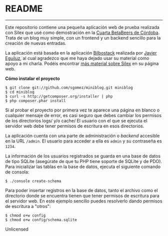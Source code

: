 # README #

---

Este repositorio contiene una pequeña aplicación web de prueba realizada con Silex que usé como demostración en la [Cuarta BetaBeers de Córdoba](http://betabeers.com/event/4-betabeers-cordoba-626/). Trata de un blog muy simple, con un frontend y un backend sencillo para la creación de nuevas entradas.

La aplicación está basada en la aplicación [Bilbostack](https://github.com/javiereguiluz/bilbostack) realizada por [Javier Eguiluz](https://twitter.com/javiereguiluz), al cual agradezco que me haya dejado usar su material como apoyo a mi charla. Podéis encontrar [más material sobre Silex](http://symfony.es/noticias/2013/01/30/silex-desarrollo-web-%C3%A1gil-y-profesional-con-php/) en su página web.

**Cómo instalar el proyecto**

    $ git clone git://github.com/sgomez/miniblog.git miniblog
    $ cd miniblog
    $ curl -s http://getcomposer.org/installer | php
    $ php composer.phar install

Si al probar el proyecto por primera vez te aparece una página en blanco o
cualquier mensaje de error, es casi seguro que debes cambiar los permisos
de los directorios logs/ y/o cache/   El usuario con el que se ejecuta el
servidor web debe tener permisos de escritura en esos directorios.

La aplicación cuenta con una parte de administración o *backend* accesible en la
URL `/admin`. El usuario para acceder a ella es `admin` y su contraseña es `1234`.

La información de los usuarios registrados se guarda en una base de datos de
tipo SQLite (asegúrate de que tu PHP tiene soporte de SQLite y de PDO). Para
inicializar las tablas en la base de datos, ejecuta el siguiente comando de consola:

```
$ ./console create-schema
```
Para poder insertar registros en la base de datos, tanto el archivo como el directorio
donde se encuentra tienen que tener permisos de escritura para el servidor web. En
este ejemplo sencillo puedes resolverlo dando permisos de escritura a "otros":

```
$ chmod o+w config
$ chmod o+w config/schema.sqlite
```

Unlicensed
